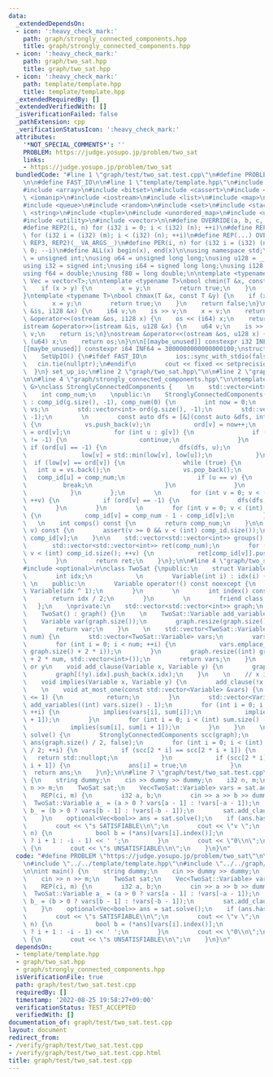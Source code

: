 ```yaml
---
data:
  _extendedDependsOn:
  - icon: ':heavy_check_mark:'
    path: graph/strongly_connected_components.hpp
    title: graph/strongly_connected_components.hpp
  - icon: ':heavy_check_mark:'
    path: graph/two_sat.hpp
    title: graph/two_sat.hpp
  - icon: ':heavy_check_mark:'
    path: template/template.hpp
    title: template/template.hpp
  _extendedRequiredBy: []
  _extendedVerifiedWith: []
  _isVerificationFailed: false
  _pathExtension: cpp
  _verificationStatusIcon: ':heavy_check_mark:'
  attributes:
    '*NOT_SPECIAL_COMMENTS*': ''
    PROBLEM: https://judge.yosupo.jp/problem/two_sat
    links:
    - https://judge.yosupo.jp/problem/two_sat
  bundledCode: "#line 1 \"graph/test/two_sat.test.cpp\"\n#define PROBLEM \"https://judge.yosupo.jp/problem/two_sat\"\
    \n\n#define FAST_IO\n\n#line 1 \"template/template.hpp\"\n#include <algorithm>\n\
    #include <array>\n#include <bitset>\n#include <cassert>\n#include <cmath>\n#include\
    \ <iomanip>\n#include <iostream>\n#include <list>\n#include <map>\n#include <numeric>\n\
    #include <queue>\n#include <random>\n#include <set>\n#include <stack>\n#include\
    \ <string>\n#include <tuple>\n#include <unordered_map>\n#include <unordered_set>\n\
    #include <utility>\n#include <vector>\n\n#define OVERRIDE(a, b, c, d, ...) d\n\
    #define REP2(i, n) for (i32 i = 0; i < (i32) (n); ++i)\n#define REP3(i, m, n)\
    \ for (i32 i = (i32) (m); i < (i32) (n); ++i)\n#define REP(...) OVERRIDE(__VA_ARGS__,\
    \ REP3, REP2)(__VA_ARGS__)\n#define PER(i, n) for (i32 i = (i32) (n) - 1; i >=\
    \ 0; --i)\n#define ALL(x) begin(x), end(x)\n\nusing namespace std;\n\nusing u32\
    \ = unsigned int;\nusing u64 = unsigned long long;\nusing u128 = __uint128_t;\n\
    using i32 = signed int;\nusing i64 = signed long long;\nusing i128 = __int128_t;\n\
    using f64 = double;\nusing f80 = long double;\n\ntemplate <typename T>\nusing\
    \ Vec = vector<T>;\n\ntemplate <typename T>\nbool chmin(T &x, const T &y) {\n\
    \    if (x > y) {\n        x = y;\n        return true;\n    }\n    return false;\n\
    }\ntemplate <typename T>\nbool chmax(T &x, const T &y) {\n    if (x < y) {\n \
    \       x = y;\n        return true;\n    }\n    return false;\n}\n\nistream &operator>>(istream\
    \ &is, i128 &x) {\n    i64 v;\n    is >> v;\n    x = v;\n    return is;\n}\nostream\
    \ &operator<<(ostream &os, i128 x) {\n    os << (i64) x;\n    return os;\n}\n\
    istream &operator>>(istream &is, u128 &x) {\n    u64 v;\n    is >> v;\n    x =\
    \ v;\n    return is;\n}\nostream &operator<<(ostream &os, u128 x) {\n    os <<\
    \ (u64) x;\n    return os;\n}\n\n[[maybe_unused]] constexpr i32 INF = 1000000100;\n\
    [[maybe_unused]] constexpr i64 INF64 = 3000000000000000100;\nstruct SetUpIO {\n\
    \    SetUpIO() {\n#ifdef FAST_IO\n        ios::sync_with_stdio(false);\n     \
    \   cin.tie(nullptr);\n#endif\n        cout << fixed << setprecision(15);\n  \
    \  }\n} set_up_io;\n#line 2 \"graph/two_sat.hpp\"\n\n#line 2 \"graph/strongly_connected_components.hpp\"\
    \n\n#line 4 \"graph/strongly_connected_components.hpp\"\n\ntemplate <typename\
    \ G>\nclass StronglyConnectedComponents {    \n    std::vector<int> comp_id;\n\
    \    int comp_num;\n    \npublic:\n    StronglyConnectedComponents(const G &g)\
    \ : comp_id(g.size(), -1), comp_num(0) {\n        int now = 0;\n        std::vector<int>\
    \ vs;\n        std::vector<int> ord(g.size(), -1);\n        std::vector<int> low(g.size(),\
    \ -1);\n        \n        const auto dfs = [&](const auto &dfs, int v) -> void\
    \ {\n            vs.push_back(v);\n            ord[v] = now++;\n            low[v]\
    \ = ord[v];\n            for (int u : g[v]) {\n                if (comp_id[u]\
    \ != -1) {\n                    continue;\n                }\n               \
    \ if (ord[u] == -1) {\n                    dfs(dfs, u);\n                }\n \
    \               low[v] = std::min(low[v], low[u]);\n            }\n          \
    \  if (low[v] == ord[v]) {\n                while (true) {\n                 \
    \   int u = vs.back();\n                    vs.pop_back();\n                 \
    \   comp_id[u] = comp_num;\n                    if (u == v) {\n              \
    \          break;\n                    }\n                }\n                ++comp_num;\n\
    \            }\n        };\n        \n        for (int v = 0; v < (int) g.size();\
    \ ++v) {\n            if (ord[v] == -1) {\n                dfs(dfs, v);\n    \
    \        }\n        }\n        \n        for (int v = 0; v < (int) g.size(); ++v)\
    \ {\n            comp_id[v] = comp_num - 1 - comp_id[v];\n        }\n    }\n \
    \   \n    int comps() const {\n        return comp_num;\n    }\n\n    int operator[](int\
    \ v) const {\n        assert(v >= 0 && v < (int) comp_id.size());\n        return\
    \ comp_id[v];\n    }\n\n    std::vector<std::vector<int>> groups() const {\n \
    \       std::vector<std::vector<int>> ret(comp_num);\n        for (int v = 0;\
    \ v < (int) comp_id.size(); ++v) {\n            ret[comp_id[v]].push_back(v);\n\
    \        }\n        return ret;\n    }\n};\n\n#line 4 \"graph/two_sat.hpp\"\n\n\
    #include <optional>\n\nclass TwoSat {\npublic:\n    struct Variable {\n    private:\n\
    \        int idx;\n            \n        Variable(int i) : idx(i) {}\n       \
    \ \n    public:\n        Variable operator!() const noexcept {\n            return\
    \ Variable(idx ^ 1);\n        }\n        \n        int index() const {\n     \
    \       return idx / 2;\n        }\n        \n        friend class TwoSat;\n \
    \   };\n    \nprivate:\n    std::vector<std::vector<int>> graph;\n    \npublic:\n\
    \    TwoSat() : graph() {}\n    \n    TwoSat::Variable add_variable() {\n    \
    \    Variable var(graph.size());\n        graph.resize(graph.size() + 2, std::vector<int>());\n\
    \        return var;\n    }\n    \n    std::vector<TwoSat::Variable> add_variables(int\
    \ num) {\n        std::vector<TwoSat::Variable> vars;\n        vars.reserve(num);\n\
    \        for (int i = 0; i < num; ++i) {\n            vars.emplace_back(Variable((int)\
    \ graph.size() + 2 * i));\n        }\n        graph.resize((int) graph.size()\
    \ + 2 * num, std::vector<int>());\n        return vars;\n    }\n    \n    // x\
    \ or y\n    void add_clause(Variable x, Variable y) {\n        graph[(!x).idx].push_back(y.idx);\n\
    \        graph[(!y).idx].push_back(x.idx);\n    }\n    \n    // x implies y\n\
    \    void implies(Variable x, Variable y) {\n        add_clause(!x, y);\n    }\n\
    \    \n    void at_most_one(const std::vector<Variable> &vars) {\n        if (vars.size()\
    \ <= 1) {\n            return;\n        }\n        std::vector<Variable> sum =\
    \ add_variables((int) vars.size() - 1);\n        for (int i = 0; i < (int) sum.size();\
    \ ++i) {\n            implies(vars[i], sum[i]);\n            implies(sum[i], !vars[i\
    \ + 1]);\n        }\n        for (int i = 0; i < (int) sum.size() - 1; ++i) {\n\
    \            implies(sum[i], sum[i + 1]);\n        }\n    }\n    \n    std::optional<std::vector<bool>>\
    \ solve() {\n        StronglyConnectedComponents scc(graph);\n        std::vector<bool>\
    \ ans(graph.size() / 2, false);\n        for (int i = 0; i < (int) graph.size()\
    \ / 2; ++i) {\n            if (scc[2 * i] == scc[2 * i + 1]) {\n             \
    \   return std::nullopt;\n            }\n            if (scc[2 * i] > scc[2 *\
    \ i + 1]) {\n                ans[i] = true;\n            }\n        }\n      \
    \  return ans;\n    }\n};\n\n#line 7 \"graph/test/two_sat.test.cpp\"\n\nint main()\
    \ {\n    string dummy;\n    cin >> dummy >> dummy;\n    i32 n, m;\n    cin >>\
    \ n >> m;\n    TwoSat sat;\n    Vec<TwoSat::Variable> vars = sat.add_variables(n);\n\
    \    REP(ci, m) {\n        i32 a, b;\n        cin >> a >> b >> dummy;\n      \
    \  TwoSat::Variable a_ = (a > 0 ? vars[a - 1] : !vars[-a - 1]);\n        TwoSat::Variable\
    \ b_ = (b > 0 ? vars[b - 1] : !vars[-b - 1]);\n        sat.add_clause(a_, b_);\n\
    \    }\n    optional<Vec<bool>> ans = sat.solve();\n    if (ans.has_value()) {\n\
    \        cout << \"s SATISFIABLE\\n\";\n        cout << \"v \";\n        REP(i,\
    \ n) {\n            bool b = (*ans)[vars[i].index()];\n            cout << (b\
    \ ? i + 1 : -i - 1) << ' ';\n        }\n        cout << \"0\\n\";\n    } else\
    \ {\n        cout << \"s UNSATISFIABLE\\n\";\n    }\n}\n"
  code: "#define PROBLEM \"https://judge.yosupo.jp/problem/two_sat\"\n\n#define FAST_IO\n\
    \n#include \"../../template/template.hpp\"\n#include \"../../graph/two_sat.hpp\"\
    \n\nint main() {\n    string dummy;\n    cin >> dummy >> dummy;\n    i32 n, m;\n\
    \    cin >> n >> m;\n    TwoSat sat;\n    Vec<TwoSat::Variable> vars = sat.add_variables(n);\n\
    \    REP(ci, m) {\n        i32 a, b;\n        cin >> a >> b >> dummy;\n      \
    \  TwoSat::Variable a_ = (a > 0 ? vars[a - 1] : !vars[-a - 1]);\n        TwoSat::Variable\
    \ b_ = (b > 0 ? vars[b - 1] : !vars[-b - 1]);\n        sat.add_clause(a_, b_);\n\
    \    }\n    optional<Vec<bool>> ans = sat.solve();\n    if (ans.has_value()) {\n\
    \        cout << \"s SATISFIABLE\\n\";\n        cout << \"v \";\n        REP(i,\
    \ n) {\n            bool b = (*ans)[vars[i].index()];\n            cout << (b\
    \ ? i + 1 : -i - 1) << ' ';\n        }\n        cout << \"0\\n\";\n    } else\
    \ {\n        cout << \"s UNSATISFIABLE\\n\";\n    }\n}\n"
  dependsOn:
  - template/template.hpp
  - graph/two_sat.hpp
  - graph/strongly_connected_components.hpp
  isVerificationFile: true
  path: graph/test/two_sat.test.cpp
  requiredBy: []
  timestamp: '2022-08-25 19:58:27+09:00'
  verificationStatus: TEST_ACCEPTED
  verifiedWith: []
documentation_of: graph/test/two_sat.test.cpp
layout: document
redirect_from:
- /verify/graph/test/two_sat.test.cpp
- /verify/graph/test/two_sat.test.cpp.html
title: graph/test/two_sat.test.cpp
---
```

